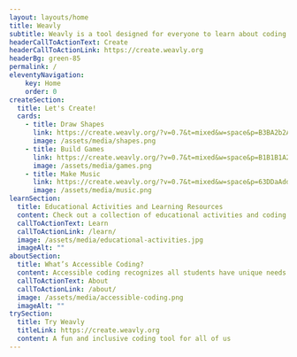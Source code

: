 ```yaml
---
layout: layouts/home
title: Weavly
subtitle: Weavly is a tool designed for everyone to learn about coding. Explore activities and discover new ways to turn your ideas into reality. Share your ideas and creations with others.
headerCallToActionText: Create
headerCallToActionLink: https://create.weavly.org
headerBg: green-85
permalink: /
eleventyNavigation:
    key: Home
    order: 0
createSection:
  title: Let's Create!
  cards:
    - title: Draw Shapes
      link: https://create.weavly.org/?v=0.7&t=mixed&w=space&p=B3BA2b2AB3a3Da33&c=ghbhehbhbfdfddbdbdedeahahdhdhgh&a=123456ABDabd
      image: /assets/media/shapes.png
    - title: Build Games
      link: https://create.weavly.org/?v=0.7&t=mixed&w=space&p=B1B1B1A2B3A2B2B3&c=hgbhghfhfgfgfggggiiiilflfldldjdjdjgjgkgkgkfkfjfjfhhhhkkkkmkmkmimijijijjjjkjkjkikiigigfjfjflflhlhlhihigigigjgjhjhjjhjhgegeeeeeegeghg&a=123456ABDabd
      image: /assets/media/games.png
    - title: Make Music
      link: https://create.weavly.org/?v=0.7&t=mixed&w=space&p=63DDaAdd63DD&c=aab&a=123456ABDabd
      image: /assets/media/music.png
learnSection:
  title: Educational Activities and Learning Resources
  content: Check out a collection of educational activities and coding tools. These resources are created based on working with learners with diverse needs and various coding experiences in mind.
  callToActionText: Learn
  callToActionLink: /learn/
  image: /assets/media/educational-activities.jpg
  imageAlt: ""
aboutSection:
  title: What’s Accessible Coding?
  content: Accessible coding recognizes all students have unique needs. Digital spaces for coding are growing to support different language, learning, sensory, physical and cognitive needs and preferences of learners to ensure no one is left out.
  callToActionText: About
  callToActionLink: /about/
  image: /assets/media/accessible-coding.png
  imageAlt: ""
trySection:
  title: Try Weavly
  titleLink: https://create.weavly.org
  content: A fun and inclusive coding tool for all of us
---
```


